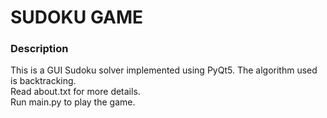 # SUDOKU GAME

### Description
This is a GUI Sudoku solver implemented using PyQt5. The algorithm used is backtracking.<br />
Read about.txt for more details.<br />
Run main.py to play the game.<br />
